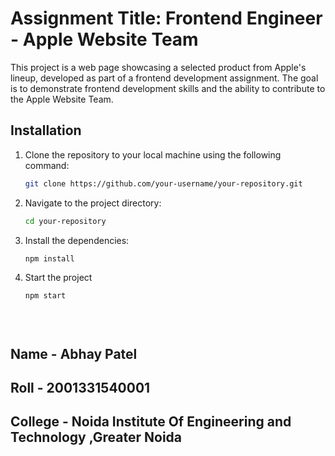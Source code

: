 # Assignment Title: Frontend Engineer - Apple Website Team 

This project is a web page showcasing a selected product from Apple's lineup, developed as part of a frontend development assignment. The goal is to demonstrate frontend development skills and the ability to contribute to the Apple Website Team.



## Installation

1. Clone the repository to your local machine using the following command:

   ```bash
   git clone https://github.com/your-username/your-repository.git


2. Navigate to the project directory:

   ```bash
   cd your-repository
4. Install the dependencies:
   
   ```bash
   npm install
6. Start the project
   
   ```bash
   npm start
 




## Name - Abhay Patel 
## Roll - 2001331540001 
## College - Noida Institute Of Engineering and Technology ,Greater Noida 
